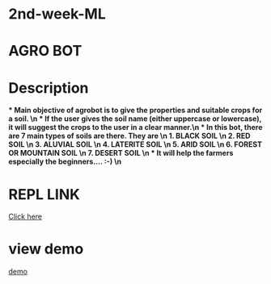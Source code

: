 # 2nd-week-ML

# AGRO BOT

# Description
<b>
* Main objective of agrobot is to give the properties and suitable crops for a soil. \n
* If the user gives the soil name (either uppercase or lowercase), it will suggest the crops to the user in a clear manner.\n
* In this bot, there are 7 main types of soils are there. They are \n
  1. BLACK SOIL  \n
  2. RED SOIL  \n
  3. ALUVIAL SOIL \n
  4. LATERITE SOIL \n
  5. ARID SOIL \n
  6. FOREST OR MOUNTAIN SOIL \n
  7. DESERT SOIL \n
* It will help the farmers especially the beginners.... :-) \n

</b>

# REPL LINK
<a href="https://agrobot.19pa1a05f2.repl.co/">Click here</a>

# view demo
<a href="#">demo</a>
